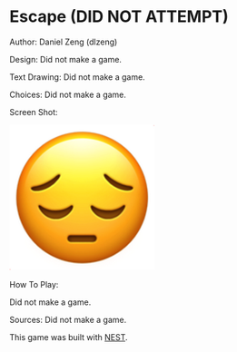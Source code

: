 # Escape (DID NOT ATTEMPT)

Author: Daniel Zeng (dlzeng)

Design: Did not make a game.

Text Drawing: Did not make a game.

Choices: Did not make a game.

Screen Shot:

![Screen Shot](screenshot.png)

How To Play:

Did not make a game.

Sources: Did not make a game.

This game was built with [NEST](NEST.md).